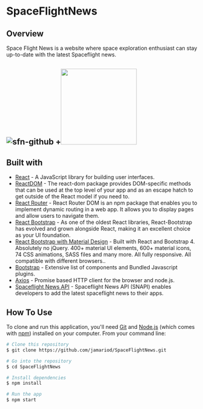 SpaceFlightNews
============
## Overview 

Space Flight News is a website where space exploration enthusiast can stay up-to-date with the latest Spaceflight news.

![sfn-github](https://user-images.githubusercontent.com/24234259/152699404-52cd2502-dc82-473e-b7f3-c8b69469f701.gif)
+<img src="/art/sample.gif?raw=true" width="200px">
---
## Built with 

- [React](https://reactjs.org/) - A JavaScript library for building user interfaces.
- [ReactDOM](https://reactjs.org/docs/react-dom.html) - The react-dom package provides DOM-specific methods that can be used at the top level of your app and as an escape hatch to get outside of the React model if you need to.
- [React Router](https://reactrouter.com/) - React Router DOM is an npm package that enables you to implement dynamic routing in a web app. It allows you to display pages and allow users to navigate them.
- [React Bootstrap](https://react-bootstrap.github.io/) - As one of the oldest React libraries, React-Bootstrap has evolved and grown alongside React, making it an excellent choice as your UI foundation.
- [React Bootstrap with Material Design](https://www.npmjs.com/package/mdbreact) - Built with React and Bootstrap 4. Absolutely no jQuery.
400+ material UI elements, 600+ material icons, 74 CSS animations, SASS files and many more.
All fully responsive. All compatible with different browsers..
- [Bootstrap](http://getbootstrap.com/) - Extensive list of components and  Bundled Javascript plugins.
- [Axios](https://www.npmjs.com/package/axios) - Promise based HTTP client for the browser and node.js.
- [Spaceflight News API](https://spaceflightnewsapi.net/) - Spaceflight News API (SNAPI) enables developers to add the latest spaceflight news to their apps.

## How To Use

To clone and run this application, you'll need [Git](https://git-scm.com) and [Node.js](https://nodejs.org/en/download/) (which comes with [npm](http://npmjs.com)) installed on your computer. From your command line:

```bash
# Clone this repository
$ git clone https://github.com/jamariod/SpaceFlightNews.git

# Go into the repository
$ cd SpaceFlightNews

# Install dependencies
$ npm install

# Run the app
$ npm start


